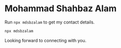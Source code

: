 # Mohammad Shahbaz Alam

Run `npx mdsbzalam` to get my contact details.

```bash
npx mdsbzalam
```

Looking forward to connecting with you.
